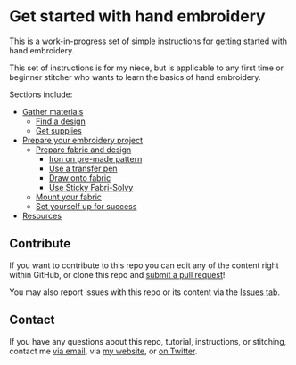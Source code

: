 # Get started with hand embroidery

This is a work-in-progress set of simple instructions for getting started with hand embroidery.

This set of instructions is for my niece, but is applicable to any first time or beginner stitcher who wants to learn the basics of hand embroidery.

Sections include:

*  [Gather materials](gather-materials.md)
   *  [Find a design](gather-materials.md#find-a-design)
   *  [Get supplies](gather-materials.md#get-supplies)
*  [Prepare your embroidery project](prepare-project.md)
   *  [Prepare fabric and design](prepare-project.md#prepare-fabric-and-design)
      *  [Iron on pre-made pattern](prepare-project.md#iron-on-pre-made-pattern)
      *  [Use a transfer pen](prepare-project.md#use-a-transfer-pen)
      *  [Draw onto fabric](prepare-project.md#draw-onto-fabric)
      *  [Use Sticky Fabri-Solvy](prepare-project.md#use-sticky-fabri-solvy)
   *  [Mount your fabric](prepare-project.md#mount-your-fabric)
   *  [Set yourself up for success](prepare-project.md#set-yourself-up-for-success)
*  [Resources](resources.md)

## Contribute

If you want to contribute to this repo you can edit any of the content right within GitHub, or clone this repo and [submit a pull request](https://github.com/shrielenee/embroidery-basics/compare)!

You may also report issues with this repo or its content via the [Issues tab](https://github.com/shrielenee/embroidery-basics/issues).

## Contact

If you have any questions about this repo, tutorial, instructions, or stitching, contact me [via email](mailto:whitespacewords@gmail.com), via [my website](https://www.whitespacewords.com/contact), or [on Twitter](https://twitter.com/shrielenee).
